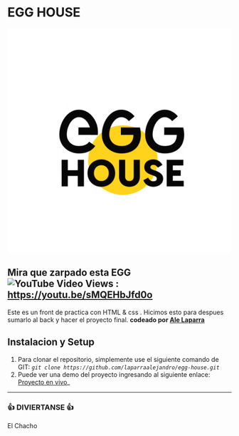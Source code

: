# EGG HOUSE
![Watch Now](./img/Design.png)
## Mira que zarpado esta EGG ![YouTube Video Views](https://img.shields.io/youtube/views/ZFQkb26UD1Y?style=social) : https://youtu.be/sMQEHbJfd0o   


Este es un front de practica con HTML &amp; css . Hicimos esto para despues sumarlo al back y hacer el proyecto final.
<b>codeado por [Ale Laparra](https://github.com/laparraalejandro/egg-house.git)</b>


## Instalacion y Setup

1. Para clonar el repositorio, simplemente use el siguiente comando de GIT:  _`git clone https://github.com/laparraalejandro/egg-house.git`_
2.  Puede ver una demo del proyecto ingresando al siguiente enlace: [Proyecto en vivo](https://egg-house.netlify.app/)_

<hr>


### 👍 DIVIERTANSE 👍
El Chacho


